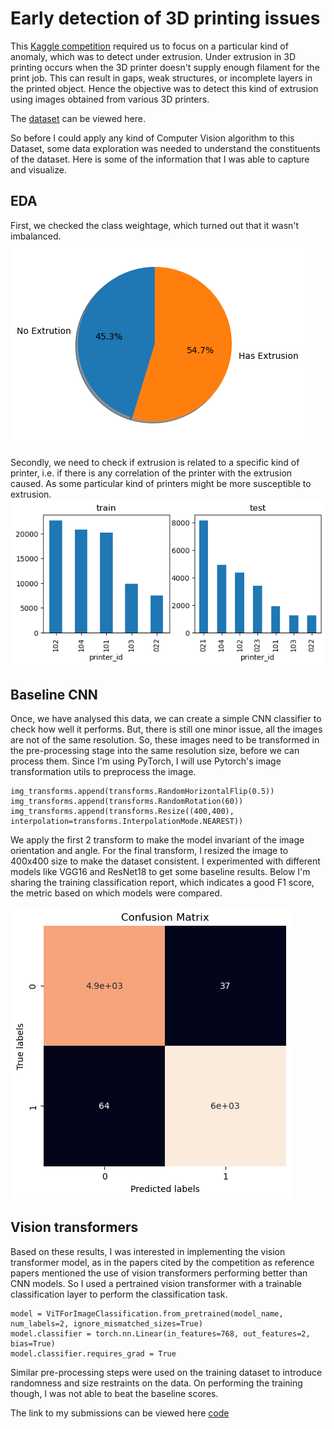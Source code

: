 # Early detection of 3D printing issues
This [Kaggle competition](https://www.kaggle.com/competitions/early-detection-of-3d-printing-issues) required us to focus on a particular kind of anomaly, which was to detect under extrusion. Under extrusion in 3D printing occurs when the 3D printer doesn't supply enough filament for the print job. This can result in gaps, weak structures, or incomplete layers in the printed object. Hence the objective was to detect this kind of extrusion using images obtained from various 3D printers.

The [dataset](https://www.kaggle.com/competitions/early-detection-of-3d-printing-issues/data) can be viewed here.

So before I could apply any kind of Computer Vision algorithm to this Dataset, some data exploration was needed to understand the constituents of the dataset. 
Here is some of the information that I was able to capture and visualize. 
## EDA
First, we checked the class weightage, which turned out that it wasn't imbalanced. 
![](https://github.com/shashvatshah9/shashvatshah9.github.io/blob/master/images/__results___6_0.png "Pie Chart")

Secondly, we need to check if extrusion is related to a specific kind of printer, i.e. if there is any correlation of the printer with the extrusion caused. As some particular kind of printers might be more susceptible to extrusion.
![](https://github.com/shashvatshah9/shashvatshah9.github.io/blob/master/images/__results___8_1.png "Distribution of images per printer")

## Baseline CNN
Once, we have analysed this data, we can create a simple CNN classifier to check how well it performs. But, there is still one minor issue, all the images are not of the same resolution. So, these images need to be transformed in the pre-processing stage into the same resolution size, before we can process them. Since I'm using PyTorch, I will use Pytorch's image transformation utils to preprocess the image.

```
img_transforms.append(transforms.RandomHorizontalFlip(0.5))
img_transforms.append(transforms.RandomRotation(60))
img_transforms.append(transforms.Resize((400,400), interpolation=transforms.InterpolationMode.NEAREST))    
```

We apply the first 2 transform to make the model invariant of the image orientation and angle. For the final transform, I resized the image to 400x400 size to make the dataset consistent. I experimented with different models like VGG16 and ResNet18 to get some baseline results. Below I'm sharing the training classification report, which indicates a good F1 score, the metric based on which models were compared.

![](https://github.com/shashvatshah9/shashvatshah9.github.io/blob/master/images/__results___9_0.png "Classification report")

## Vision transformers
Based on these results, I was interested in implementing the vision transformer model, as in the papers cited by the competition as reference papers mentioned the use of vision transformers performing better than CNN models. So I used a pertrained vision transformer with a trainable classification layer to perform the classification task.
```
model = ViTForImageClassification.from_pretrained(model_name, num_labels=2, ignore_mismatched_sizes=True)
model.classifier = torch.nn.Linear(in_features=768, out_features=2, bias=True)
model.classifier.requires_grad = True
```

Similar pre-processing steps were used on the training dataset to introduce randomness and size restraints on the data. On performing the training though, I was not able to beat the baseline scores.

The link to my submissions can be viewed here [code](https://github.com/shashvatshah9/3dprinteranomaly/tree/main)


